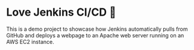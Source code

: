 # Love Jenkins CI/CD 💖

This is a demo project to showcase how Jenkins automatically pulls from GitHub and deploys a webpage to an Apache web server running on an AWS EC2 instance.

